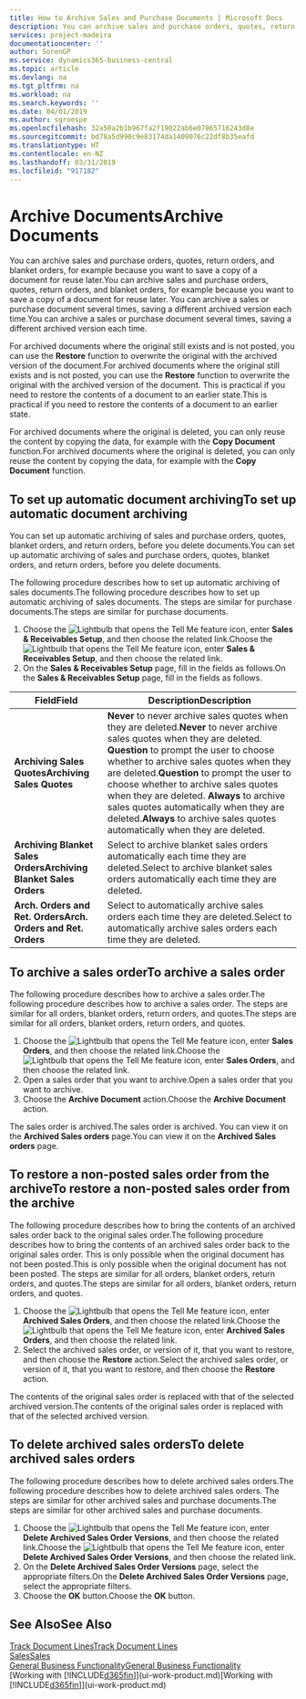 ```yaml
---
title: How to Archive Sales and Purchase Documents | Microsoft Docs
description: You can archive sales and purchase orders, quotes, return orders, and blanket orders, and you can use the archived document to recreate the document that it was archived from.
services: project-madeira
documentationcenter: ''
author: SorenGP
ms.service: dynamics365-business-central
ms.topic: article
ms.devlang: na
ms.tgt_pltfrm: na
ms.workload: na
ms.search.keywords: ''
ms.date: 04/01/2019
ms.author: sgroespe
ms.openlocfilehash: 32a50a2b1b967fa2f19022ab6e07865716243d8e
ms.sourcegitcommit: bd78a5d990c9e83174da1409076c22df8b35eafd
ms.translationtype: HT
ms.contentlocale: en-NZ
ms.lasthandoff: 03/31/2019
ms.locfileid: "917182"
---
```

# <a name="archive-documents"></a><span data-ttu-id="ded84-103">Archive Documents</span><span class="sxs-lookup"><span data-stu-id="ded84-103">Archive Documents</span></span>
<span data-ttu-id="ded84-104">You can archive sales and purchase orders, quotes, return orders, and blanket orders, for example because you want to save a copy of a document for reuse later.</span><span class="sxs-lookup"><span data-stu-id="ded84-104">You can archive sales and purchase orders, quotes, return orders, and blanket orders, for example because you want to save a copy of a document for reuse later.</span></span> <span data-ttu-id="ded84-105">You can archive a sales or purchase document several times, saving a different archived version each time.</span><span class="sxs-lookup"><span data-stu-id="ded84-105">You can archive a sales or purchase document several times, saving a different archived version each time.</span></span>

<span data-ttu-id="ded84-106">For archived documents where the original still exists and is not posted, you can use the **Restore** function to overwrite the original with the archived version of the document.</span><span class="sxs-lookup"><span data-stu-id="ded84-106">For archived documents where the original still exists and is not posted, you can use the **Restore** function to overwrite the original with the archived version of the document.</span></span> <span data-ttu-id="ded84-107">This is practical if you need to restore the contents of a document to an earlier state.</span><span class="sxs-lookup"><span data-stu-id="ded84-107">This is practical if you need to restore the contents of a document to an earlier state.</span></span>

<span data-ttu-id="ded84-108">For archived documents where the original is deleted, you can only reuse the content by copying the data, for example with the **Copy Document** function.</span><span class="sxs-lookup"><span data-stu-id="ded84-108">For archived documents where the original is deleted, you can only reuse the content by copying the data, for example with the **Copy Document** function.</span></span>   

## <a name="to-set-up-automatic-document-archiving"></a><span data-ttu-id="ded84-109">To set up automatic document archiving</span><span class="sxs-lookup"><span data-stu-id="ded84-109">To set up automatic document archiving</span></span>  
<span data-ttu-id="ded84-110">You can set up automatic archiving of sales and purchase orders, quotes, blanket orders, and return orders, before you delete documents.</span><span class="sxs-lookup"><span data-stu-id="ded84-110">You can set up automatic archiving of sales and purchase orders, quotes, blanket orders, and return orders, before you delete documents.</span></span>

<span data-ttu-id="ded84-111">The following procedure describes how to set up automatic archiving of sales documents.</span><span class="sxs-lookup"><span data-stu-id="ded84-111">The following procedure describes how to set up automatic archiving of sales documents.</span></span> <span data-ttu-id="ded84-112">The steps are similar for purchase documents.</span><span class="sxs-lookup"><span data-stu-id="ded84-112">The steps are similar for purchase documents.</span></span>
1.  <span data-ttu-id="ded84-113">Choose the ![Lightbulb that opens the Tell Me feature](media/ui-search/search_small.png "Tell me what you want to do") icon, enter **Sales & Receivables Setup**, and then choose the related link.</span><span class="sxs-lookup"><span data-stu-id="ded84-113">Choose the ![Lightbulb that opens the Tell Me feature](media/ui-search/search_small.png "Tell me what you want to do") icon, enter **Sales & Receivables Setup**, and then choose the related link.</span></span>
2. <span data-ttu-id="ded84-114">On the **Sales & Receivables Setup** page, fill in the fields as follows.</span><span class="sxs-lookup"><span data-stu-id="ded84-114">On the **Sales & Receivables Setup** page, fill in the fields as follows.</span></span>

|<span data-ttu-id="ded84-115">Field</span><span class="sxs-lookup"><span data-stu-id="ded84-115">Field</span></span>|<span data-ttu-id="ded84-116">Description</span><span class="sxs-lookup"><span data-stu-id="ded84-116">Description</span></span>|
|-----|-----------|
|<span data-ttu-id="ded84-117">**Archiving Sales Quotes**</span><span class="sxs-lookup"><span data-stu-id="ded84-117">**Archiving Sales Quotes**</span></span>|<span data-ttu-id="ded84-118">**Never** to never archive sales quotes when they are deleted.</span><span class="sxs-lookup"><span data-stu-id="ded84-118">**Never** to never archive sales quotes when they are deleted.</span></span> <span data-ttu-id="ded84-119">**Question** to prompt the user to choose whether to archive sales quotes when they are deleted.</span><span class="sxs-lookup"><span data-stu-id="ded84-119">**Question** to prompt the user to choose whether to archive sales quotes when they are deleted.</span></span> <span data-ttu-id="ded84-120">**Always** to archive sales quotes automatically when they are deleted.</span><span class="sxs-lookup"><span data-stu-id="ded84-120">**Always** to archive sales quotes automatically when they are deleted.</span></span>|
|<span data-ttu-id="ded84-121">**Archiving Blanket Sales Orders**</span><span class="sxs-lookup"><span data-stu-id="ded84-121">**Archiving Blanket Sales Orders**</span></span>|<span data-ttu-id="ded84-122">Select to archive blanket sales orders automatically each time they are deleted.</span><span class="sxs-lookup"><span data-stu-id="ded84-122">Select to archive blanket sales orders automatically each time they are deleted.</span></span>|
|<span data-ttu-id="ded84-123">**Arch. Orders and Ret. Orders**</span><span class="sxs-lookup"><span data-stu-id="ded84-123">**Arch. Orders and Ret. Orders**</span></span>|<span data-ttu-id="ded84-124">Select to automatically archive sales orders each time they are deleted.</span><span class="sxs-lookup"><span data-stu-id="ded84-124">Select to automatically archive sales orders each time they are deleted.</span></span>|

## <a name="to-archive-a-sales-order"></a><span data-ttu-id="ded84-125">To archive a sales order</span><span class="sxs-lookup"><span data-stu-id="ded84-125">To archive a sales order</span></span>
<span data-ttu-id="ded84-126">The following procedure describes how to archive a sales order.</span><span class="sxs-lookup"><span data-stu-id="ded84-126">The following procedure describes how to archive a sales order.</span></span> <span data-ttu-id="ded84-127">The steps are similar for all orders, blanket orders, return orders, and quotes.</span><span class="sxs-lookup"><span data-stu-id="ded84-127">The steps are similar for all orders, blanket orders, return orders, and quotes.</span></span>

1.  <span data-ttu-id="ded84-128">Choose the ![Lightbulb that opens the Tell Me feature](media/ui-search/search_small.png "Tell me what you want to do") icon, enter **Sales Orders**, and then choose the related link.</span><span class="sxs-lookup"><span data-stu-id="ded84-128">Choose the ![Lightbulb that opens the Tell Me feature](media/ui-search/search_small.png "Tell me what you want to do") icon, enter **Sales Orders**, and then choose the related link.</span></span>  
2.  <span data-ttu-id="ded84-129">Open a sales order that you want to archive.</span><span class="sxs-lookup"><span data-stu-id="ded84-129">Open a sales order that you want to archive.</span></span>  
3.  <span data-ttu-id="ded84-130">Choose the **Archive Document** action.</span><span class="sxs-lookup"><span data-stu-id="ded84-130">Choose the **Archive Document** action.</span></span>

<span data-ttu-id="ded84-131">The sales order is archived.</span><span class="sxs-lookup"><span data-stu-id="ded84-131">The sales order is archived.</span></span> <span data-ttu-id="ded84-132">You can view it on the **Archived Sales orders** page.</span><span class="sxs-lookup"><span data-stu-id="ded84-132">You can view it on the **Archived Sales orders** page.</span></span>

## <a name="to-restore-a-non-posted-sales-order-from-the-archive"></a><span data-ttu-id="ded84-133">To restore a non-posted sales order from the archive</span><span class="sxs-lookup"><span data-stu-id="ded84-133">To restore a non-posted sales order from the archive</span></span>
<span data-ttu-id="ded84-134">The following procedure describes how to bring the contents of an archived sales order back to the original sales order.</span><span class="sxs-lookup"><span data-stu-id="ded84-134">The following procedure describes how to bring the contents of an archived sales order back to the original sales order.</span></span> <span data-ttu-id="ded84-135">This is only possible when the original document has not been posted.</span><span class="sxs-lookup"><span data-stu-id="ded84-135">This is only possible when the original document has not been posted.</span></span> <span data-ttu-id="ded84-136">The steps are similar for all orders, blanket orders, return orders, and quotes.</span><span class="sxs-lookup"><span data-stu-id="ded84-136">The steps are similar for all orders, blanket orders, return orders, and quotes.</span></span>

1. <span data-ttu-id="ded84-137">Choose the ![Lightbulb that opens the Tell Me feature](media/ui-search/search_small.png "Tell me what you want to do") icon, enter **Archived Sales Orders**, and then choose the related link.</span><span class="sxs-lookup"><span data-stu-id="ded84-137">Choose the ![Lightbulb that opens the Tell Me feature](media/ui-search/search_small.png "Tell me what you want to do") icon, enter **Archived Sales Orders**, and then choose the related link.</span></span>
2. <span data-ttu-id="ded84-138">Select the archived sales order, or version of it, that you want to restore, and then choose the **Restore** action.</span><span class="sxs-lookup"><span data-stu-id="ded84-138">Select the archived sales order, or version of it, that you want to restore, and then choose the **Restore** action.</span></span>  

<span data-ttu-id="ded84-139">The contents of the original sales order is replaced with that of the selected archived version.</span><span class="sxs-lookup"><span data-stu-id="ded84-139">The contents of the original sales order is replaced with that of the selected archived version.</span></span>

## <a name="to-delete-archived-sales-orders"></a><span data-ttu-id="ded84-140">To delete archived sales orders</span><span class="sxs-lookup"><span data-stu-id="ded84-140">To delete archived sales orders</span></span>
<span data-ttu-id="ded84-141">The following procedure describes how to delete archived sales orders.</span><span class="sxs-lookup"><span data-stu-id="ded84-141">The following procedure describes how to delete archived sales orders.</span></span> <span data-ttu-id="ded84-142">The steps are similar for other archived sales and purchase documents.</span><span class="sxs-lookup"><span data-stu-id="ded84-142">The steps are similar for other archived sales and purchase documents.</span></span>

1.  <span data-ttu-id="ded84-143">Choose the ![Lightbulb that opens the Tell Me feature](media/ui-search/search_small.png "Tell me what you want to do") icon, enter **Delete Archived Sales Order Versions**, and then choose the related link.</span><span class="sxs-lookup"><span data-stu-id="ded84-143">Choose the ![Lightbulb that opens the Tell Me feature](media/ui-search/search_small.png "Tell me what you want to do") icon, enter **Delete Archived Sales Order Versions**, and then choose the related link.</span></span>  
2.  <span data-ttu-id="ded84-144">On the **Delete Archived Sales Order Versions** page, select the appropriate filters.</span><span class="sxs-lookup"><span data-stu-id="ded84-144">On the **Delete Archived Sales Order Versions** page, select the appropriate filters.</span></span>  
3.  <span data-ttu-id="ded84-145">Choose the **OK** button.</span><span class="sxs-lookup"><span data-stu-id="ded84-145">Choose the **OK** button.</span></span>

## <a name="see-also"></a><span data-ttu-id="ded84-146">See Also</span><span class="sxs-lookup"><span data-stu-id="ded84-146">See Also</span></span>
[<span data-ttu-id="ded84-147">Track Document Lines</span><span class="sxs-lookup"><span data-stu-id="ded84-147">Track Document Lines</span></span>](across-how-to-track-document-lines.md)  
[<span data-ttu-id="ded84-148">Sales</span><span class="sxs-lookup"><span data-stu-id="ded84-148">Sales</span></span>](sales-manage-sales.md)  
[<span data-ttu-id="ded84-149">General Business Functionality</span><span class="sxs-lookup"><span data-stu-id="ded84-149">General Business Functionality</span></span>](ui-across-business-areas.md)  
<span data-ttu-id="ded84-150">[Working with [!INCLUDE[d365fin](includes/d365fin_md.md)]](ui-work-product.md)</span><span class="sxs-lookup"><span data-stu-id="ded84-150">[Working with [!INCLUDE[d365fin](includes/d365fin_md.md)]](ui-work-product.md)</span></span>
